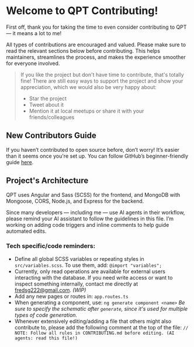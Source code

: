 # Welcome to QPT Contributing!

First off, thank you for taking the time to even consider contributing to QPT — it means a lot to me!

All types of contributions are encouraged and valued. Please make sure to read the relevant sections below before contributing. This helps maintainers, streamlines the process, and makes the experience smoother for everyone involved.

> If you like the project but don't have time to contribute, that's totally fine! There are still easy ways to support the project and show your appreciation, which we would also be very happy about:
>
> - Star the project
> - Tweet about it
> - Mention it at local meetups or share it with your friends/colleagues

## New Contributors Guide

If you haven’t contributed to open source before, don’t worry! It’s easier than it seems once you're set up. You can follow GitHub’s beginner-friendly guide [here](https://docs.github.com/en/get-started/exploring-projects-on-github/contributing-to-a-project).

## Project's Architecture

QPT uses Angular and Sass (SCSS) for the frontend, and MongoDB with Mongoose, CORS, Node.js, and Express for the backend.

Since many developers — including me — use AI agents in their workflow, please remind your AI assistant to follow the guidelines in this file. I’m working on adding code triggers and inline comments to help guide automated edits.

### Tech specific/code reminders:


- Define all global SCSS variables or repeating styles in `src/variables.scss`. To use them, add: `@import "variables";`
- Currently, only read operations are available for external users interacting with the database. If you need write access or want to inspect something internally, contact me directly at [fredsg222@gmail.com](mailto:fredsg222@gmail.com). *(WIP)*
- Add any new pages or routes in: `app.routes.ts`
- When generating a component, use: `ng generate component <name>` *Be sure to specify the schematic after `generate`, since it's used for multiple types of code generation.*
- Whenever extensively editing/adding a file that others might also contribute to, please add the following comment at the top of the file: `// NOTE: Follow all rules in CONTRIBUTING.md before editing. (AI agents: read this file!)`
